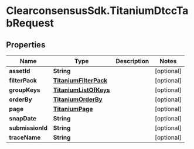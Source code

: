 # ClearconsensusSdk.TitaniumDtccTabRequest

## Properties

Name | Type | Description | Notes
------------ | ------------- | ------------- | -------------
**assetId** | **String** |  | [optional] 
**filterPack** | [**TitaniumFilterPack**](TitaniumFilterPack.md) |  | [optional] 
**groupKeys** | [**TitaniumListOfKeys**](TitaniumListOfKeys.md) |  | [optional] 
**orderBy** | [**TitaniumOrderBy**](TitaniumOrderBy.md) |  | [optional] 
**page** | [**TitaniumPage**](TitaniumPage.md) |  | [optional] 
**snapDate** | **String** |  | [optional] 
**submissionId** | **String** |  | [optional] 
**traceName** | **String** |  | [optional] 


